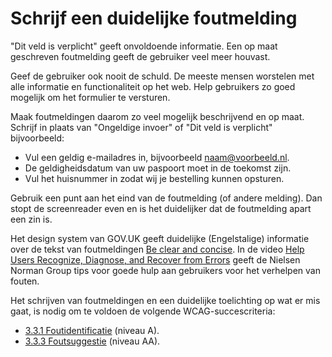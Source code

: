 <!-- @license CC0-1.0 -->

# Schrijf een duidelijke foutmelding

"Dit veld is verplicht" geeft onvoldoende informatie. Een op maat geschreven foutmelding geeft de gebruiker veel meer houvast.

Geef de gebruiker ook nooit de schuld. De meeste mensen worstelen met alle informatie en functionaliteit op het web. Help gebruikers zo goed mogelijk om het formulier te versturen.

Maak foutmeldingen daarom zo veel mogelijk beschrijvend en op maat. Schrijf in plaats van "Ongeldige invoer" of "Dit veld is verplicht" bijvoorbeeld:

- Vul een geldig e-mailadres in, bijvoorbeeld naam@voorbeeld.nl.
- De geldigheidsdatum van uw paspoort moet in de toekomst zijn.
- Vul het huisnummer in zodat wij je bestelling kunnen opsturen.

Gebruik een punt aan het eind van de foutmelding (of andere melding). Dan stopt de screenreader even en is het duidelijker dat de foutmelding apart een zin is.

Het design system van GOV.UK geeft duidelijke (Engelstalige) informatie over de tekst van foutmeldingen [<span lang="en">Be clear and concise</span>](https://design-system.service.gov.uk/components/error-message/#be-clear-and-concise). In de video [<span lang="en">Help Users Recognize, Diagnose, and Recover from Errors</span>](https://www.nngroup.com/videos/usability-heuristic-recognize-errors/) geeft de Nielsen Norman Group tips voor goede hulp aan gebruikers voor het verhelpen van fouten.

Het schrijven van foutmeldingen en een duidelijke toelichting op wat er mis gaat, is nodig om te voldoen de volgende WCAG-succescriteria:

- [3.3.1 Foutidentificatie](/wcag/3.3.1) (niveau A).
- [3.3.3 Foutsuggestie](/wcag/3.3.3) (niveau AA).
